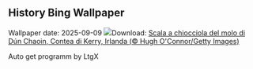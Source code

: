 ## History Bing Wallpaper
Wallpaper date: 2025-09-09
![](https://www.bing.com/th?id=OHR.DunquinIreland_IT-IT9116681695_UHD.jpg&w=1000)Download: [Scala a chiocciola del molo di Dún Chaoin, Contea di Kerry, Irlanda (© Hugh O'Connor/Getty Images)](https://www.bing.com/th?id=OHR.DunquinIreland_IT-IT9116681695_UHD.jpg)

Auto get programm by LtgX
